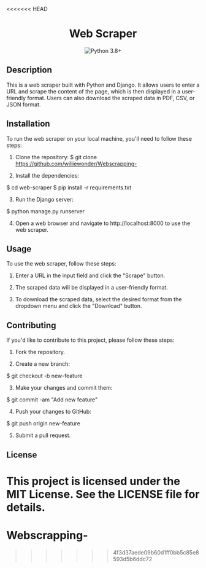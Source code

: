 <<<<<<< HEAD
<h1 align="center">Web Scraper</h1>

<p align="center">
  <img src="https://img.shields.io/badge/python-3.8%2B-blue.svg" alt="Python 3.8+">
</p>

<h2>Description</h2>

This is a web scraper built with Python and Django. It allows users to enter a URL and scrape the content of the page, which is then displayed in a user-friendly format. Users can also download the scraped data in PDF, CSV, or JSON format.

<h2>Installation</h2>

To run the web scraper on your local machine, you'll need to follow these steps:

1. Clone the repository:
$ git clone https://github.com/williewonder/Webscrapping-

2. Install the dependencies:

$ cd web-scraper
$ pip install -r requirements.txt

3. Run the Django server:

$ python manage.py runserver

4. Open a web browser and navigate to http://localhost:8000 to use the web scraper.

<h2>Usage</h2>

To use the web scraper, follow these steps:

1. Enter a URL in the input field and click the "Scrape" button.

2. The scraped data will be displayed in a user-friendly format.

3. To download the scraped data, select the desired format from the dropdown menu and click the "Download" button.

<h2>Contributing</h2>

If you'd like to contribute to this project, please follow these steps:

1. Fork the repository.

2. Create a new branch:

$ git checkout -b new-feature

3. Make your changes and commit them:

$ git commit -am "Add new feature"

4. Push your changes to GitHub:

$ git push origin new-feature

5. Submit a pull request.

<h2>License</h2>

This project is licensed under the MIT License. See the LICENSE file for details.
=======
# Webscrapping-
>>>>>>> 4f3d37aede09b60d1ff0bb5c85e8593d5b6ddc72

